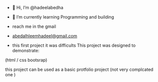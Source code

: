 - 👋 Hi, I’m @hadeelabedha

- 🌱 I’m currently learning Programming and building
- reach me in the gmail
- abedalhleemhadeel@gmail.com
- this first project it was difficults
 This project was designed to demonstrate:

(html / css bootsrap)

this project can be used as a basic protfolio project (not very complcated one )


<!---
hadeelabedha/hadeelabedha is a ✨ special ✨ repository because its `README.md` (this file) appears on your GitHub profile.
You can click the Preview link to take a look at your changes.
--->
